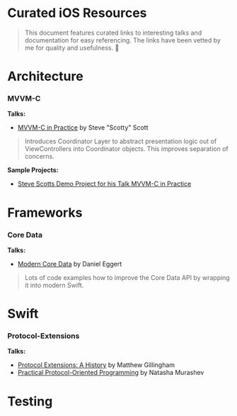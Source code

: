 # Curated iOS Resources

> This document features curated links to interesting talks and documentation for easy referencing.
> The links have been vetted by me for quality and usefulness. :gem:

# Architecture
### MVVM-C
**Talks:**

* [MVVM-C in Practice](https://www.youtube.com/watch?v=9VojuJpUuE8) by Steve "Scotty" Scott

> Introduces Coordinator Layer to abstract presentation logic out of
> ViewControllers into Coordinator objects.
> This improves separation of concerns.

**Sample Projects:**

* [Steve Scotts Demo Project for his Talk MVVM-C in Practice](https://github.com/macdevnet/mvvmc-demo)


# Frameworks
### Core Data
**Talks:**

* [Modern Core Data](https://realm.io/news/tryswift-daniel-eggert-modern-core-data/) by Daniel Eggert

> Lots of code examples how to improve the Core Data API by wrapping it into modern Swift.


# Swift
### Protocol-Extensions
**Talks:**

* [Protocol Extensions: A History](https://realm.io/news/tryswift-matthew-gillingham-protocol-extensions-history/) by Matthew Gillingham
* [Practical Protocol-Oriented Programming](https://realm.io/news/appbuilders-natasha-muraschev-practical-protocol-oriented-programming/) by Natasha Murashev

# Testing
